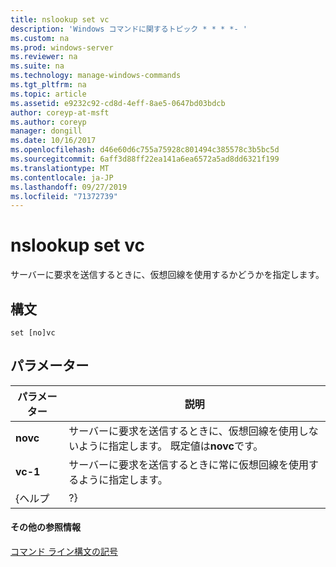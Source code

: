 ```yaml
---
title: nslookup set vc
description: 'Windows コマンドに関するトピック * * * *- '
ms.custom: na
ms.prod: windows-server
ms.reviewer: na
ms.suite: na
ms.technology: manage-windows-commands
ms.tgt_pltfrm: na
ms.topic: article
ms.assetid: e9232c92-cd8d-4eff-8ae5-0647bd03bdcb
author: coreyp-at-msft
ms.author: coreyp
manager: dongill
ms.date: 10/16/2017
ms.openlocfilehash: d46e60d6c755a75928c801494c385578c3b5bc5d
ms.sourcegitcommit: 6aff3d88ff22ea141a6ea6572a5ad8dd6321f199
ms.translationtype: MT
ms.contentlocale: ja-JP
ms.lasthandoff: 09/27/2019
ms.locfileid: "71372739"
---
```

# <a name="nslookup-set-vc"></a>nslookup set vc



サーバーに要求を送信するときに、仮想回線を使用するかどうかを指定します。

## <a name="syntax"></a>構文

```
set [no]vc
```

## <a name="parameters"></a>パラメーター

| パラメーター |                                              説明                                               |
|-----------|--------------------------------------------------------------------------------------------------------|
| **novc**  | サーバーに要求を送信するときに、仮想回線を使用しないように指定します。 既定値は**novc**です。 |
|  **vc-1**   |             サーバーに要求を送信するときに常に仮想回線を使用するように指定します。             |
|   {ヘルプ   |                                                   ?}                                                   |

#### <a name="additional-references"></a>その他の参照情報

[コマンド ライン構文の記号](command-line-syntax-key.md)